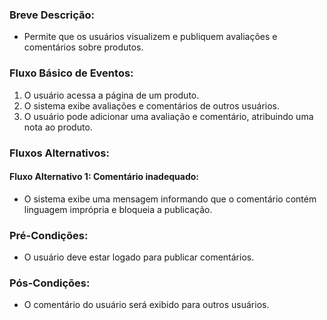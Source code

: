### Breve Descrição:
- Permite que os usuários visualizem e publiquem avaliações e comentários sobre produtos.

### Fluxo Básico de Eventos:

1. O usuário acessa a página de um produto.
2. O sistema exibe avaliações e comentários de outros usuários.
3. O usuário pode adicionar uma avaliação e comentário, atribuindo uma nota ao produto. 

### Fluxos Alternativos:

#### Fluxo Alternativo 1: Comentário inadequado:
- O sistema exibe uma mensagem informando que o comentário contém linguagem imprópria e bloqueia a publicação.

### Pré-Condições:
- O usuário deve estar logado para publicar comentários.

### Pós-Condições:
- O comentário do usuário será exibido para outros usuários.